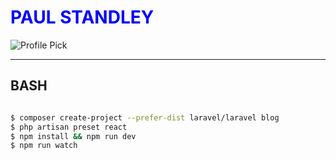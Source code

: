# <h1 style="color:blue">PAUL STANDLEY</h1>

![Profile Pick](http://res.cloudinary.com/pieol2/image/upload/v1516543296/profile-small.png)

---

## BASH

```BASH

$ composer create-project --prefer-dist laravel/laravel blog
$ php artisan preset react
$ npm install && npm run dev
$ npm run watch

```
